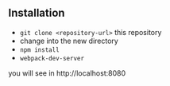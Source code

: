 ## Installation

* `git clone <repository-url>` this repository
* change into the new directory
* `npm install`
* `webpack-dev-server`

you will see in http://localhost:8080